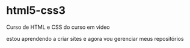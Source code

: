 # html5-css3
 Curso de HTML e CSS do curso em video

 estou aprendendo a criar sites e agora vou gerenciar meus repositórios
